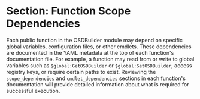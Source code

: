 # Section: Function Scope Dependencies

Each public function in the OSDBuilder module may depend on specific global variables, configuration files, or other cmdlets. These dependencies are documented in the YAML metadata at the top of each function's documentation file. For example, a function may read from or write to global variables such as `$global:GetOSDBuilder` or `$global:SetOSDBuilder`, access registry keys, or require certain paths to exist. Reviewing the `scope_dependencies` and `cmdlet_dependencies` sections in each function's documentation will provide detailed information about what is required for successful execution.
